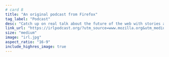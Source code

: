```yaml
---
# card 8
title: "An original podcast from Firefox"
tag_label: "Podcast"
desc: "Catch up on real talk about the future of the web with stories about the surveillance economy, privacy vs profits, and more."
link_url: "https://irlpodcast.org/?utm_source=www.mozilla.org&utm_medium=referral&utm_campaign=homepage&utm_content=card"
size: "medium"
image: "irl.jpg"
aspect_ratio: "16-9"
include_highres_image: true
---
```

